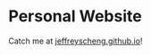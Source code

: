 Personal Website
====

Catch me at <a href="http://jeffreyscheng.github.io">jeffreyscheng.github.io</a>!
